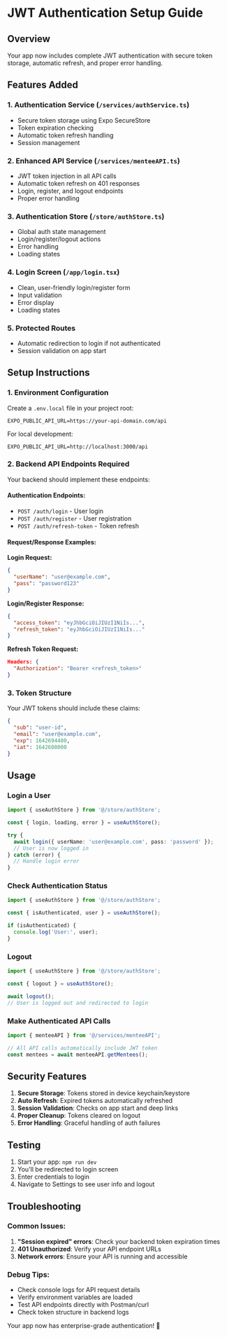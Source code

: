 # JWT Authentication Setup Guide

## Overview
Your app now includes complete JWT authentication with secure token storage, automatic refresh, and proper error handling.

## Features Added

### 1. Authentication Service (`/services/authService.ts`)
- Secure token storage using Expo SecureStore
- Token expiration checking
- Automatic token refresh handling
- Session management

### 2. Enhanced API Service (`/services/menteeAPI.ts`)
- JWT token injection in all API calls
- Automatic token refresh on 401 responses
- Login, register, and logout endpoints
- Proper error handling

### 3. Authentication Store (`/store/authStore.ts`)
- Global auth state management
- Login/register/logout actions
- Error handling
- Loading states

### 4. Login Screen (`/app/login.tsx`)
- Clean, user-friendly login/register form
- Input validation
- Error display
- Loading states

### 5. Protected Routes
- Automatic redirection to login if not authenticated
- Session validation on app start

## Setup Instructions

### 1. Environment Configuration
Create a `.env.local` file in your project root:

```env
EXPO_PUBLIC_API_URL=https://your-api-domain.com/api
```

For local development:
```env
EXPO_PUBLIC_API_URL=http://localhost:3000/api
```

### 2. Backend API Endpoints Required

Your backend should implement these endpoints:

#### Authentication Endpoints:
- `POST /auth/login` - User login
- `POST /auth/register` - User registration  
- `POST /auth/refresh-token` - Token refresh

#### Request/Response Examples:

**Login Request:**
```json
{
  "userName": "user@example.com",
  "pass": "password123"
}
```

**Login/Register Response:**
```json
{
  "access_token": "eyJhbGciOiJIUzI1NiIs...",
  "refresh_token": "eyJhbGciOiJIUzI1NiIs..."
}
```

**Refresh Token Request:**
```json
Headers: {
  "Authorization": "Bearer <refresh_token>"
}
```

### 3. Token Structure
Your JWT tokens should include these claims:
```json
{
  "sub": "user-id",
  "email": "user@example.com",
  "exp": 1642694400,
  "iat": 1642608000
}
```

## Usage

### Login a User
```typescript
import { useAuthStore } from '@/store/authStore';

const { login, loading, error } = useAuthStore();

try {
  await login({ userName: 'user@example.com', pass: 'password' });
  // User is now logged in
} catch (error) {
  // Handle login error
}
```

### Check Authentication Status
```typescript
import { useAuthStore } from '@/store/authStore';

const { isAuthenticated, user } = useAuthStore();

if (isAuthenticated) {
  console.log('User:', user);
}
```

### Logout
```typescript
import { useAuthStore } from '@/store/authStore';

const { logout } = useAuthStore();

await logout();
// User is logged out and redirected to login
```

### Make Authenticated API Calls
```typescript
import { menteeAPI } from '@/services/menteeAPI';

// All API calls automatically include JWT token
const mentees = await menteeAPI.getMentees();
```

## Security Features

1. **Secure Storage**: Tokens stored in device keychain/keystore
2. **Auto Refresh**: Expired tokens automatically refreshed
3. **Session Validation**: Checks on app start and deep links
4. **Proper Cleanup**: Tokens cleared on logout
5. **Error Handling**: Graceful handling of auth failures

## Testing

1. Start your app: `npm run dev`
2. You'll be redirected to login screen
3. Enter credentials to login
4. Navigate to Settings to see user info and logout

## Troubleshooting

### Common Issues:

1. **"Session expired" errors**: Check your backend token expiration times
2. **401 Unauthorized**: Verify your API endpoint URLs
3. **Network errors**: Ensure your API is running and accessible

### Debug Tips:

- Check console logs for API request details
- Verify environment variables are loaded
- Test API endpoints directly with Postman/curl
- Check token structure in backend logs

Your app now has enterprise-grade authentication! 🔐

